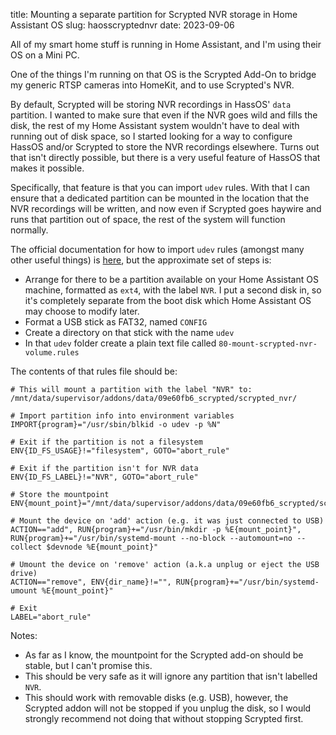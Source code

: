title: Mounting a separate partition for Scrypted NVR storage in Home Assistant OS
slug: haosscryptednvr
date: 2023-09-06


All of my smart home stuff is running in Home Assistant, and I'm using their OS on a Mini PC.

One of the things I'm running on that OS is the Scrypted Add-On to bridge my generic RTSP cameras into HomeKit, and to use Scrypted's NVR.

By default, Scrypted will be storing NVR recordings in HassOS' `data` partition. I wanted to make sure that even if the NVR goes wild and fills the disk, the rest of my Home Assistant system wouldn't have to deal with running out of disk space, so I started looking for a way to configure HassOS and/or Scrypted to store the NVR recordings elsewhere. Turns out that isn't directly possible, but there is a very useful feature of HassOS that makes it possible.

Specifically, that feature is that you can import `udev` rules. With that I can ensure that a dedicated partition can be mounted in the location that the NVR recordings will be written, and now even if Scrypted goes haywire and runs that partition out of space, the rest of the system will function normally.

The official documentation for how to import `udev` rules (amongst many other useful things) is [here](https://github.com/home-assistant/operating-system/blob/dev/Documentation/configuration.md), but the approximate set of steps is:

 * Arrange for there to be a partition available on your Home Assistant OS machine, formatted as `ext4`, with the label `NVR`. I put a second disk in, so it's completely separate from the boot disk which Home Assistant OS may choose to modify later.
 * Format a USB stick as FAT32, named `CONFIG`
 * Create a directory on that stick with the name `udev`
 * In that `udev` folder create a plain text file called `80-mount-scrypted-nvr-volume.rules`

The contents of that rules file should be:

```
# This will mount a partition with the label "NVR" to: /mnt/data/supervisor/addons/data/09e60fb6_scrypted/scrypted_nvr/

# Import partition info into environment variables
IMPORT{program}="/usr/sbin/blkid -o udev -p %N"

# Exit if the partition is not a filesystem
ENV{ID_FS_USAGE}!="filesystem", GOTO="abort_rule"

# Exit if the partition isn't for NVR data
ENV{ID_FS_LABEL}!="NVR", GOTO="abort_rule"

# Store the mountpoint
ENV{mount_point}="/mnt/data/supervisor/addons/data/09e60fb6_scrypted/scrypted_nvr/"

# Mount the device on 'add' action (e.g. it was just connected to USB)
ACTION=="add", RUN{program}+="/usr/bin/mkdir -p %E{mount_point}", RUN{program}+="/usr/bin/systemd-mount --no-block --automount=no --collect $devnode %E{mount_point}"

# Umount the device on 'remove' action (a.k.a unplug or eject the USB drive)
ACTION=="remove", ENV{dir_name}!="", RUN{program}+="/usr/bin/systemd-umount %E{mount_point}"

# Exit
LABEL="abort_rule"
```

Notes:

 * As far as I know, the mountpoint for the Scrypted add-on should be stable, but I can't promise this.
 * This should be very safe as it will ignore any partition that isn't labelled `NVR`.
 * This should work with removable disks (e.g. USB), however, the Scrypted addon will not be stopped if you unplug the disk, so I would strongly recommend not doing that without stopping Scrypted first.
